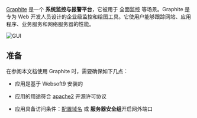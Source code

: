 [Graphite](https://graphiteapp.org/) 是一个 **系统监控与报警平台**，它被用于 全面监控  等场景。Graphite 是专为 Web 开发人员设计的企业级监控和绘图工具。它使用户能够跟踪网站、应用程序、业务服务和网络服务器的性能。


![GUI](https://libs.websoft9.com/Websoft9/DocsPicture/zh/graphite/graphite-gui-websoft9.jpg)


## 准备

在参阅本文档使用 Graphite 时，需要确保如下几点：

- 应用是基于 Websoft9 安装的

- 应用的用途符合 [apache2](https://opensource.org/licenses/Apache-2.0) 开源许可协议

- 应用具备访问条件：[配置域名](./domain-set) 或 **服务器安全组**开启网外端口